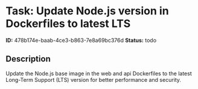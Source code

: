 # Task: Update Node.js version in Dockerfiles to latest LTS

**ID:** 478b174e-baab-4ce3-b863-7e8a69bc376d
**Status:** todo

## Description

Update the Node.js base image in the web and api Dockerfiles to the latest Long-Term Support (LTS) version for better performance and security.
